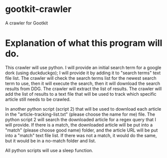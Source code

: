 # gootkit-crawler
A crawler for Gootkit

# Explanation of what this program will do.
This crawler will use python. 
I will provide an initial search term for a google dork (using duckduckgo); I will provide it by adding it to "search terms" text file list.
The crawler will check the search terms list for the newest search term to use, then it will execute the search, then it will download the search results from DDG.
The crawler will extract the list of results.
The crawler will add the list of results to a text file that will be used to track which specific article still needs to be crawled.

In another python script (script 2) that will be used to download each article in the "article-tracking-list.txt" (please choose the name for me) file.
The python script 2 will search the downloaded article for a regex query that I will provide.
If there is a match, the downloaded article will be put into a "match" (please choose good name) folder, and the article URL will be put into a "match" text file list.
If there was not a match, it would do the same, but it would be in a no-match folder and list.

All python scripts will use a sleep function.

